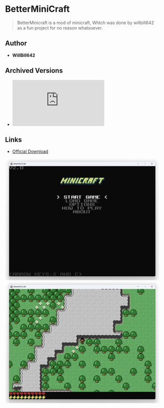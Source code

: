 
# BetterMiniCraft 
  
>BetterMinicraft is a mod of minicraft, Whtch was done by willbill642 as a fun project for no reason whatsoever.  
  
## Author 
- **WillBill642** 

## Archived Versions 
- ![BetterMiniCraft - v2](https://github.com/FurnishedChunk/Minicraft-Mod-Archives/raw/master/Minicraft%20Mods/BetterMinicraft/BetterMiniCraft%20v2.jar) 

## Links
- [Official Download](http://www.mediafire.com/?i001ptofyf7pvda)    

![BetterMiniCraft_main](https://raw.githubusercontent.com/FurnishedChunk/Minicraft-Mod-Archives/refs/heads/master/readme_shot/Betterminicraft_main.png)
![BetterMiniCraft](https://raw.githubusercontent.com/FurnishedChunk/Minicraft-Mod-Archives/refs/heads/master/readme_shot/betterminicraft.png)
<p>
